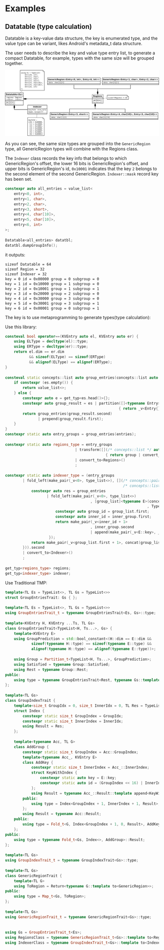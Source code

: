 # Examples
## Datatable (type calculation)
Datatable is a key-value data structure, the key is enumerated type, 
and the value type can be variant, likes Android's metadata_t data structure.

The user needs to describe the key and value type entry list, 
to generate a compact Datatable,
for example, types with the same size will be grouped together.

![](datatable.png)

As you can see, the same size types are grouped into the `GenericRegion` type,
all GenericRegion types will combine with the Regions class. 

The `Indexer` class records the key info that belongs to which GenericRegion's offset, 
the lower 16 bits is GenericRegion's offset, and upper bits is GenericRegion's id, 
`0x10001` indicates that the key `2` belongs to the second element of the second GenericRegion.
`Indexer::mask` record key has been set.

```cpp
constexpr auto all_entries = value_list<
    entry<0, int>,
    entry<1, char>,
    entry<2, char>,
    entry<3, short>,
    entry<4, char[10]>,
    entry<5, char[10]>,
    entry<6, int>
>;

Datatable<all_entries> datatbl;
datatbl.dumpGroupInfo();
```

it outputs:
```
sizeof Datatable = 64
sizeof Region = 32
sizeof Indexer = 32
key = 0 id = 0x00000 group = 0 subgroup = 0
key = 1 id = 0x10000 group = 1 subgroup = 0
key = 2 id = 0x10001 group = 1 subgroup = 1
key = 3 id = 0x20000 group = 2 subgroup = 0
key = 4 id = 0x30000 group = 3 subgroup = 0
key = 5 id = 0x30001 group = 3 subgroup = 1
key = 6 id = 0x00001 group = 0 subgroup = 1
```

The key is to use metaprogramming to generate types(type calculation):

Use this library:
```cpp
consteval bool operator==(KVEntry auto el, KVEntry auto er) {
    using ELType = decltype(el)::type;
    using ERType = decltype(er)::type;
    return el.dim == er.dim
           && sizeof(ELType) == sizeof(ERType)
           && alignof(ELType) == alignof(ERType);
}

consteval static concepts::list auto group_entries(concepts::list auto es) {
    if constexpr (es.empty()) {
        return value_list<>;
    } else {
        constexpr auto e = get_typ<es.head()>{};
        constexpr auto group_result = es | partition([]<typename Entry>(TypeConst<Entry>)
                                                    { return _v<Entry{} == e>; });
        return group_entries(group_result.second)
               | prepend(group_result.first);
    }
}
constexpr static auto entry_groups = group_entries(entries);

constexpr static auto regions_type = entry_groups
                                | transform([](/* concepts::list */ auto group)
                                              { return group | convert_to<GenericRegion>(); })
                                | convert_to<Regions>()
                                ;

constexpr static auto indexer_type = (entry_groups
        | fold_left(make_pair(_v<0>, type_list<>), [](/* concepts::pair_const */ auto group_list,
                                                      /* concepts::list */ auto group_entries) {
            constexpr auto res = group_entries
                   | fold_left(make_pair(_v<0>, type_list<>)
                                       , [group_list]<typename E>(concepts::pair_const auto inner_group
                                                                 , TypeConst<E>) {
                       constexpr auto group_id = group_list.first;
                       constexpr auto inner_id = inner_group.first;
                       return make_pair(_v<inner_id + 1>
                                       , inner_group.second
                                       | append(make_pair(_v<E::key>, _v<group_id << 16 | inner_id>)));
                    });
            return make_pair(_v<group_list.first + 1>, concat(group_list.second, res.second));
        })).second
        | convert_to<Indexer>()
        ;

get_typ<regions_type> regions;
get_typ<indexer_type> indexer;
```

Use Traditional TMP:

```cpp
template<TL Es = TypeList<>, TL Gs = TypeList<>>
struct GroupEntriesTrait: Gs { };

template<TL Es = TypeList<>, TL Gs = TypeList<>>
using GroupEntriesTrait_t = typename GroupEntriesTrait<Es, Gs>::type;

template<KVEntry H, KVEntry ...Ts, TL Gs>
class GroupEntriesTrait<TypeList<H, Ts...>, Gs> {
    template<KVEntry E>
    using GroupPrediction = std::bool_constant<(H::dim == E::dim &&
            sizeof(typename H::type) == sizeof(typename E::type) &&
            alignof(typename H::type) == alignof(typename E::type))>;

    using Group = Partition_t<TypeList<H, Ts...>, GroupPrediction>;
    using Satisfied = typename Group::Satisfied;
    using Rest = typename Group::Rest;
public:
    using type = typename GroupEntriesTrait<Rest, typename Gs::template append<Satisfied>>::type;
};

template<TL Gs>
class GroupIndexTrait {
    template<size_t GroupIdx = 0, size_t InnerIdx = 0, TL Res = TypeList<>>
    struct Index {
        constexpr static size_t GroupIndex = GroupIdx;
        constexpr static size_t InnerIndex = InnerIdx;
        using Result = Res;
    };

    template<typename Acc, TL G>
    class AddGroup {
        constexpr static size_t GroupIndex = Acc::GroupIndex;
        template<typename Acc_, KVEntry E>
        class AddKey {
            constexpr static size_t InnerIndex = Acc_::InnerIndex;
            struct KeyWithIndex {
                constexpr static auto key = E::key;
                constexpr static auto id = (GroupIndex << 16) | InnerIndex;
            };
            using Result = typename Acc_::Result::template append<KeyWithIndex>;
        public:
            using type = Index<GroupIndex + 1, InnerIndex + 1, Result>;
        };
        using Result = typename Acc::Result;
    public:
        using type = Fold_t<G, Index<GroupIndex + 1, 0, Result>, AddKey>;
    };
public:
    using type = typename Fold_t<Gs, Index<>, AddGroup>::Result;
};

template<TL Gs>
using GroupIndexTrait_t = typename GroupIndexTrait<Gs>::type;

template<TL Gs>
class GenericRegionTrait {
    template<TL G>
    using ToRegion = Return<typename G::template to<GenericRegion>>;
public:
    using type = Map_t<Gs, ToRegion>;
};

template<TL Gs>
using GenericRegionTrait_t = typename GenericRegionTrait<Gs>::type;


using Gs = GroupEntriesTrait_t<Es>;
using RegionsClass = typename GenericRegionTrait_t<Gs>::template to<Regions>;
using IndexerClass = typename GroupIndexTrait_t<Gs>::template to<Indexer>;
```
